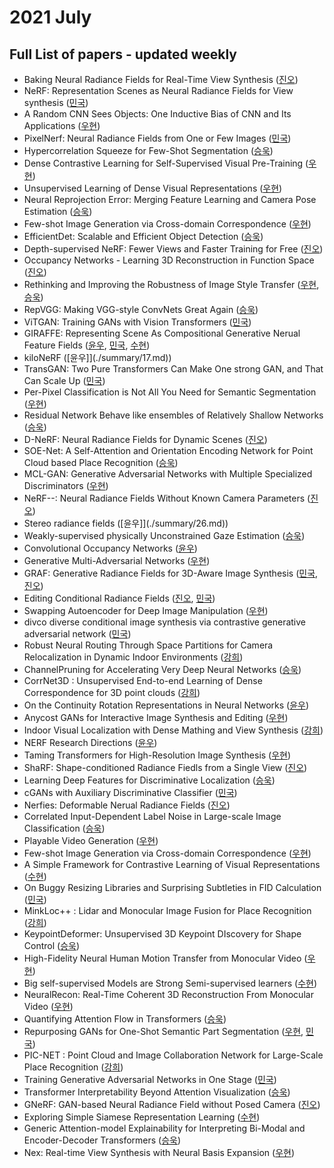 # 2021 July
## Full List of papers - updated weekly

* Baking Neural Radiance Fields for Real-Time View Synthesis ([진오](./summary/1.md))
* NeRF: Representation Scenes as Neural Radiance Fields for View synthesis ([민국](./summary/2.md))
* A Random CNN Sees Objects: One Inductive Bias of CNN and Its Applications ([우현](./summary/3.md))
* PixelNerf: Neural Radiance Fields from One or Few Images ([민국](./summary/4.md))
* Hypercorrelation Squeeze for Few-Shot Segmentation ([승욱](./summary/5.md))
* Dense Contrastive Learning for Self-Supervised Visual Pre-Training ([우현](./summary/6.md))
* Unsupervised Learning of Dense Visual Representations ([우현](./summary/7.md))
* Neural Reprojection Error: Merging Feature Learning and Camera Pose Estimation ([승욱](./summary/8.md))
* Few-shot Image Generation via Cross-domain Correspondence ([우현](./summary/9.md))
* EfficientDet: Scalable and Efficient Object Detection ([승욱](./summary/10.md))
* Depth-supervised NeRF: Fewer Views and Faster Training for Free ([진오](./summary/11.md))
* Occupancy Networks - Learning 3D Reconstruction in Function Space ([진오](./summary/12.md))
* Rethinking and Improving the Robustness of Image Style Transfer ([우현](./summary/13.md), [승욱](./summary/33.md))
* RepVGG: Making VGG-style ConvNets Great Again ([승욱](./summary/14.md))
* ViTGAN: Training GANs with Vision Transformers ([민국](./summary/15.md))
* GIRAFFE: Representing Scene As Compositional Generative Nerual Feature Fields ([윤우](./summary/16.md), [민국](./summary/25.md), [수현](./summary/67.md))
* kiloNeRF ([윤우]](./summary/17.md))
* TransGAN: Two Pure Transformers Can Make One strong GAN, and That Can Scale Up ([민국](./summary/18.md))
* Per-Pixel Classification is Not All You Need for Semantic Segmentation ([우현](./summary/19.md))
* Residual Network Behave like ensembles of Relatively Shallow Networks ([승욱](./summary/20.md))
* D-NeRF: Neural Radiance Fields for Dynamic Scenes ([진오](./summary/21.md))
* SOE-Net: A Self-Attention and Orientation Encoding Network for Point Cloud based Place Recognition ([승욱](./summary/22.md))
* MCL-GAN: Generative Adversarial Networks with Multiple Specialized Discriminators ([우현](./summary/23.md))
* NeRF--: Neural Radiance Fields Without Known Camera Parameters ([진오](./summary/24.md))
* Stereo radiance fields ([윤우]](./summary/26.md))
* Weakly-supervised physically Unconstrained Gaze Estimation ([승욱](./summary/27.md))
* Convolutional Occupancy Networks ([윤우](./summary/28.md))
* Generative Multi-Adversarial Networks ([우현](./summary/29.md))
* GRAF: Generative Radiance Fields for 3D-Aware Image Synthesis ([민국](./summary/30.md), [진오](./summary/31.md))
* Editing Conditional Radiance Fields ([진오](./summary/32.md), [민국](./summary/42.md))
* Swapping Autoencoder for Deep Image Manipulation ([우현](./summary/35.md))
* divco diverse conditional image synthesis via contrastive generative adversarial network ([민국](./summary/36.md))
* Robust Neural Routing Through Space Partitions for Camera Relocalization in Dynamic Indoor Environments ([강희](./summary/37.md))
* ChannelPruning for Accelerating Very Deep Neural Networks ([승욱](./summary/38.md))
* CorrNet3D : Unsupervised End-to-end Learning of Dense Correspondence for 3D point clouds ([강희](./summary/39.md))
* On the Continuity Rotation Representations in Neural Networks ([윤우](./summary/40.md))
* Anycost GANs for Interactive Image Synthesis and Editing ([우현](./summary/41.md))
* Indoor Visual Localization with Dense Mathing and View Synthesis ([강희](./summary/43.md))
* NERF Research Directions ([윤우](./summary/44.md))
* Taming Transformers for High-Resolution Image Synthesis ([우현](./summary/45.md))
* ShaRF: Shape-conditioned Radiance Fiedls from a Single View ([진오](./summary/46.md))
* Learning Deep Features for Discriminative Localization ([승욱](./summary/47.md))
* cGANs with Auxiliary Discriminative Classifier ([민국](./summary/48.md))
* Nerfies: Deformable Nerual Radiance Fields ([진오](./summary/49.md))
* Correlated Input-Dependent Label Noise in Large-scale Image Classification ([승욱](./summary/50.md))
* Playable Video Generation ([우현](./summary/51.md))
* Few-shot Image Generation via Cross-domain Correspondence ([우현](./summary/52.md))
* A Simple Framework for Contrastive Learning of Visual Representations ([수현](./summary/53.md))
* On Buggy Resizing Libraries and Surprising Subtleties in FID Calculation ([민국](./summary/54.md))
* MinkLoc++ : Lidar and Monocular Image Fusion for Place Recognition ([강희](./summary/55.md))
* KeypointDeformer: Unsupervised 3D Keypoint DIscovery for Shape Control ([승욱](./summary/56.md))
* High-Fidelity Neural Human Motion Transfer from Monocular Video ([우현](./summary/57.md))
* Big self-supervised Models are Strong Semi-supervised learners ([수현](./summary/58.md))
* NeuralRecon: Real-Time Coherent 3D Reconstruction From Monocular Video ([우현](./summary/59.md))
* Quantifying Attention Flow in Transformers ([승욱](./summary/60.md))
* Repurposing GANs for One-Shot Semantic Part Segmentation ([우현](./summary/61.md), [민국](./summary/63.md))
* PIC-NET : Point Cloud and Image Collaboration Network for Large-Scale Place Recognition ([강희](./summary/62.md))
* Training Generative Adversarial Networks in One Stage ([민국](./summary/64.md))
* Transformer Interpretability Beyond Attention Visualization ([승욱](./summary/65.md))
* GNeRF: GAN-based Neural Radiance Field without Posed Camera ([진오](./summary/66.md))
* Exploring Simple Siamese Representation Learning ([수현](./summary/68.md))
* Generic Attention-model Explainability for Interpreting Bi-Modal and Encoder-Decoder Transformers ([승욱](./summary/69.md))
* Nex: Real-time View Synthesis with Neural Basis Expansion  ([우현](./summary/70.md))
